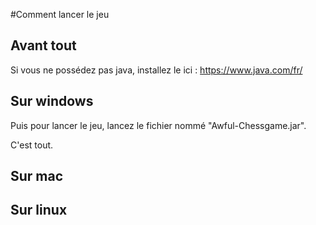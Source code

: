 #Comment lancer le jeu

## Avant tout

Si vous ne possédez pas java, installez le ici : https://www.java.com/fr/

## Sur windows


Puis pour lancer le jeu, lancez le fichier nommé "Awful-Chessgame.jar".

C'est tout.

## Sur mac


## Sur linux
